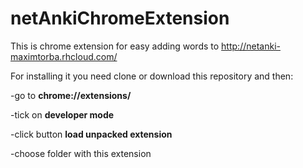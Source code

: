 # netAnkiChromeExtension
This is chrome extension for easy adding words to http://netanki-maximtorba.rhcloud.com/

For installing it you need clone or download this repository and then:

-go to **chrome://extensions/**

-tick on **developer mode**

-click button **load unpacked extension**

-choose folder with this extension
